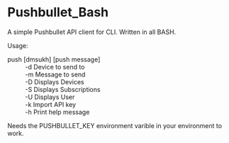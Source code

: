 # Pushbullet_Bash
A simple Pushbullet API client for CLI. Written in all BASH.

Usage:
<dl>
  <dt>push [dmsukh] [push message]</dt>
  <dd>-d    Device to send to</dd>
  <dd>-m    Message to send</dd>
  <dd>-D    Displays Devices</dd>
  <dd>-S    Displays Subscriptions</dd>
  <dd>-U    Displays User</dd>
  <dd>-k    Import API key</dd>
  <dd>-h    Print help message</dd>
</dl>
Needs the PUSHBULLET_KEY environment varible in your environment to work.
